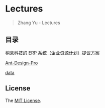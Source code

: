 # Lectures

> Zhang Yu - Lectures


## 目录

[稍息科技的 ERP 系统（企业资源计划）提议方案]

[Ant-Design-Pro]

[data]


## License

The [MIT License].



[MIT License]: ./LICENSE

[稍息科技的 ERP 系统（企业资源计划）提议方案]: ./ERP-SX.md

[Ant-Design-Pro]: ./Ant-Design-Pro.md

[data]: ./data.md
